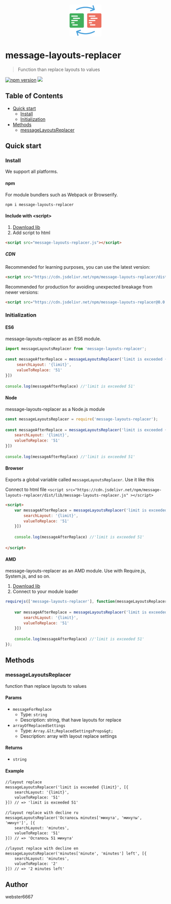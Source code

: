 <p align="center" style="text-align:center">
    <img src="./illustration.svg" alt="illustration" width="100"/>
</p>

# message-layouts-replacer

> Function than replace layouts to values

[![npm version](https://badge.fury.io/js/message-layouts-replacer.svg)](https://www.npmjs.com/package/message-layouts-replacer)
[![](https://data.jsdelivr.com/v1/package/npm/message-layouts-replacer/badge)](https://www.jsdelivr.com/package/npm/message-layouts-replacer)


## Table of Contents

- [Quick start](#quick-start)
  - [Install](#install)
  - [Initialization](#initialization)
- [Methods](#methods)
  - [messageLayoutsReplacer](#messageLayoutsReplacer)

## Quick start

### Install

We support all platforms.

#### npm

For module bundlers such as Webpack or Browserify.

```shell
npm i message-layouts-replacer
```

#### Include with &lt;script&gt;

1. <a href="https://cdn.jsdelivr.net/npm/message-layouts-replacer/dist/lib/message-layouts-replacer.js" target="_blank">Download lib</a>
2. Add script to html

```html
<script src="message-layouts-replacer.js"></script>
```

##### CDN

Recommended for learning purposes, you can use the latest version:

```html
<script src="https://cdn.jsdelivr.net/npm/message-layouts-replacer/dist/lib/message-layouts-replacer.js"></script>
```

Recommended for production for avoiding unexpected breakage from newer versions:

```html
<script src="https://cdn.jsdelivr.net/npm/message-layouts-replacer@0.0.0/dist/lib/message-layouts-replacer.js"></script>
```

### Initialization

#### ES6

message-layouts-replacer as an ES6 module.

```js
import messageLayoutsReplacer from 'message-layouts-replacer';

const messageAfterReplace = messageLayoutsReplacer('limit is exceeded {limit}', [{
     searchLayout: '{limit}',
     valueToReplace: '51'
}])

console.log(messageAfterReplace) //'limit is exceeded 51'

```

#### Node

message-layouts-replacer as a Node.js module

```js
const messageLayoutsReplacer = require('message-layouts-replacer');

const messageAfterReplace = messageLayoutsReplacer('limit is exceeded {limit}', [{
    searchLayout: '{limit}',
    valueToReplace: '51'
}])

console.log(messageAfterReplace) //'limit is exceeded 51'

```

#### Browser

Exports a global variable called `messageLayoutsReplacer`. Use it like this

Connect to html file ```<script src="https://cdn.jsdelivr.net/npm/message-layouts-replacer/dist/lib/message-layouts-replacer.js" ></script>```

```html
<script>
    var messageAfterReplace = messageLayoutsReplacer('limit is exceeded {limit}', [{
        searchLayout: '{limit}',
        valueToReplace: '51'
    }])

    console.log(messageAfterReplace) //'limit is exceeded 51'

</script>
```

#### AMD

message-layouts-replacer as an AMD module. Use with Require.js, System.js, and so on.

1. <a href="https://cdn.jsdelivr.net/npm/message-layouts-replacer/dist/lib/message-layouts-replacer.js" target="_blank">Download lib</a>
2. Connect to your module loader

```js
requirejs(['message-layouts-replacer'], function(messageLayoutsReplacer) {

    var messageAfterReplace = messageLayoutsReplacer('limit is exceeded {limit}', [{
        searchLayout: '{limit}',
        valueToReplace: '51'
    }])

    console.log(messageAfterReplace) //'limit is exceeded 51'
});
```

## Methods

### messageLayoutsReplacer

function than replace layouts to values


#### Params
- `messageForReplace`
  - Type: `string`
  - Description: string, that have layouts for replace
- `arrayOfReplacedSettings`
  - Type: `Array.&lt;ReplacedSettingsProps&gt;`
  - Description: array with layout replace settings

#### Returns
- `string`

#### Example
```JS
//layout replace
messageLayoutsReplacer('limit is exceeded {limit}', [{
    searchLayout: '{limit}',
    valueToReplace: '51'
}]) // => 'limit is exceeded 51'

//layout replace with decline ru
messageLayoutsReplacer('Осталось minutes['минута', 'минуты', 'минут']', [{
    searchLayout: 'minutes',
    valueToReplace: '51'
}]) // => 'Осталось 51 минута'

//layout replace with decline en
messageLayoutsReplacer('minutes['minute', 'minutes'] left', [{
    searchLayout: 'minutes',
    valueToReplace: '2'
}]) // => '2 minutes left'
```



## Author

webster6667
